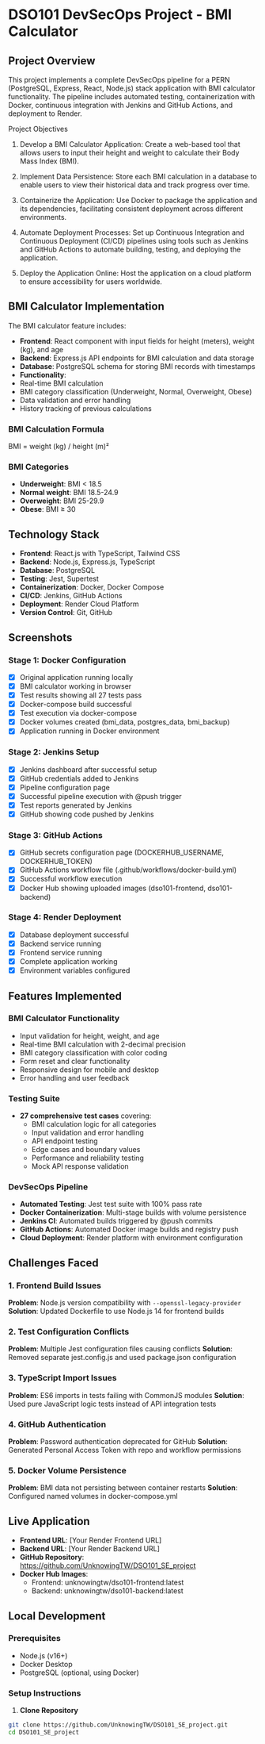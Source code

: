 # DSO101 DevSecOps Project - BMI Calculator

## Project Overview

This project implements a complete DevSecOps pipeline for a PERN (PostgreSQL, Express, React, Node.js) stack application with BMI calculator functionality. The pipeline includes automated testing, containerization with Docker, continuous integration with Jenkins and GitHub Actions, and deployment to Render.

Project Objectives


1.    Develop a BMI Calculator Application:
    Create a web-based tool that allows users to input their height and weight to calculate their Body Mass Index (BMI).


2.   Implement Data Persistence:
    Store each BMI calculation in a database to enable users to view their historical data and track progress over time.


3.    Containerize the Application:
    Use Docker to package the application and its dependencies, facilitating consistent deployment across different environments.


4.    Automate Deployment Processes:
    Set up Continuous Integration and Continuous Deployment (CI/CD) pipelines using tools such as Jenkins and GitHub Actions to automate building, testing, and deploying the application.


5.    Deploy the Application Online:
    Host the application on a cloud platform to ensure accessibility for users worldwide.




## BMI Calculator Implementation

The BMI calculator feature includes:
- **Frontend**: React component with input fields for height (meters), weight (kg), and age
- **Backend**: Express.js API endpoints for BMI calculation and data storage
- **Database**: PostgreSQL schema for storing BMI records with timestamps
- **Functionality**: 
 - Real-time BMI calculation
 - BMI category classification (Underweight, Normal, Overweight, Obese)
 - Data validation and error handling
 - History tracking of previous calculations

### BMI Calculation Formula
BMI = weight (kg) / height (m)²
### BMI Categories
- **Underweight**: BMI < 18.5
- **Normal weight**: BMI 18.5-24.9
- **Overweight**: BMI 25-29.9
- **Obese**: BMI ≥ 30
## Technology Stack

- **Frontend**: React.js with TypeScript, Tailwind CSS
- **Backend**: Node.js, Express.js, TypeScript
- **Database**: PostgreSQL
- **Testing**: Jest, Supertest
- **Containerization**: Docker, Docker Compose
- **CI/CD**: Jenkins, GitHub Actions
- **Deployment**: Render Cloud Platform
- **Version Control**: Git, GitHub

## Screenshots

### Stage 1: Docker Configuration
- [x] Original application running locally
- [x] BMI calculator working in browser
- [x] Test results showing all 27 tests pass
- [x] Docker-compose build successful
- [x] Test execution via docker-compose
- [x] Docker volumes created (bmi_data, postgres_data, bmi_backup)
- [x] Application running in Docker environment

### Stage 2: Jenkins Setup
- [x] Jenkins dashboard after successful setup
- [x] GitHub credentials added to Jenkins
- [x] Pipeline configuration page
- [x] Successful pipeline execution with @push trigger
- [x] Test reports generated by Jenkins
- [x] GitHub showing code pushed by Jenkins

### Stage 3: GitHub Actions
- [x] GitHub secrets configuration page (DOCKERHUB_USERNAME, DOCKERHUB_TOKEN)
- [x] GitHub Actions workflow file (.github/workflows/docker-build.yml)
- [x] Successful workflow execution
- [x] Docker Hub showing uploaded images (dso101-frontend, dso101-backend)

### Stage 4: Render Deployment
- [x] Database deployment successful
- [x] Backend service running
- [x] Frontend service running
- [x] Complete application working
- [x] Environment variables configured

## Features Implemented

### BMI Calculator Functionality
- Input validation for height, weight, and age
- Real-time BMI calculation with 2-decimal precision
- BMI category classification with color coding
- Form reset and clear functionality
- Responsive design for mobile and desktop
- Error handling and user feedback

### Testing Suite
- **27 comprehensive test cases** covering:
  - BMI calculation logic for all categories
  - Input validation and error handling
  - API endpoint testing
  - Edge cases and boundary values
  - Performance and reliability testing
  - Mock API response validation

### DevSecOps Pipeline
- **Automated Testing**: Jest test suite with 100% pass rate
- **Docker Containerization**: Multi-stage builds with volume persistence
- **Jenkins CI**: Automated builds triggered by @push commits
- **GitHub Actions**: Automated Docker image builds and registry push
- **Cloud Deployment**: Render platform with environment configuration

## Challenges Faced

### 1. Frontend Build Issues
**Problem**: Node.js version compatibility with `--openssl-legacy-provider`
**Solution**: Updated Dockerfile to use Node.js 14 for frontend builds

### 2. Test Configuration Conflicts
**Problem**: Multiple Jest configuration files causing conflicts
**Solution**: Removed separate jest.config.js and used package.json configuration

### 3. TypeScript Import Issues
**Problem**: ES6 imports in tests failing with CommonJS modules
**Solution**: Used pure JavaScript logic tests instead of API integration tests

### 4. GitHub Authentication
**Problem**: Password authentication deprecated for GitHub
**Solution**: Generated Personal Access Token with repo and workflow permissions

### 5. Docker Volume Persistence
**Problem**: BMI data not persisting between container restarts
**Solution**: Configured named volumes in docker-compose.yml

## Live Application

- **Frontend URL**: [Your Render Frontend URL]
- **Backend URL**: [Your Render Backend URL]
- **GitHub Repository**: https://github.com/UnknowingTW/DSO101_SE_project
- **Docker Hub Images**: 
  - Frontend: unknowingtw/dso101-frontend:latest
  - Backend: unknowingtw/dso101-backend:latest

## Local Development

### Prerequisites
- Node.js (v16+)
- Docker Desktop
- PostgreSQL (optional, using Docker)

### Setup Instructions

1. **Clone Repository**
```bash
git clone https://github.com/UnknowingTW/DSO101_SE_project.git
cd DSO101_SE_project
